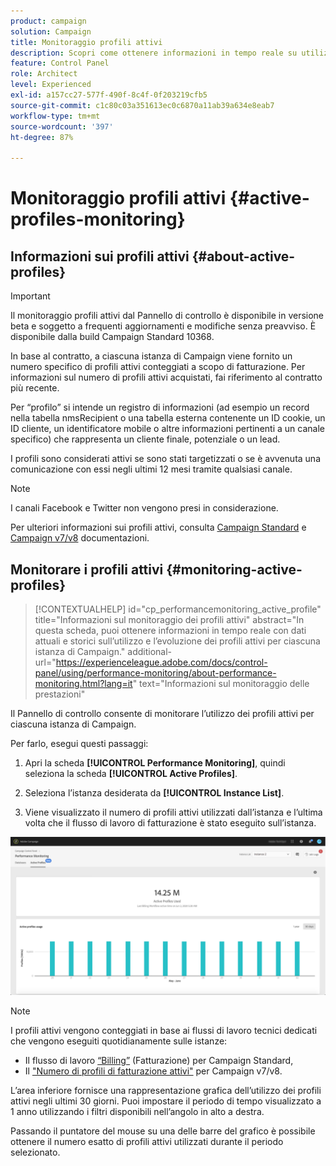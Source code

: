 ```yaml
---
product: campaign
solution: Campaign
title: Monitoraggio profili attivi
description: Scopri come ottenere informazioni in tempo reale su utilizzi ed evoluzioni più recenti e storici dei profili attivi per ciascuna delle istanze di Campaign.
feature: Control Panel
role: Architect
level: Experienced
exl-id: a157cc27-577f-490f-8c4f-0f203219cfb5
source-git-commit: c1c80c03a351613ec0c6870a11ab39a634e8eab7
workflow-type: tm+mt
source-wordcount: '397'
ht-degree: 87%

---
```


# Monitoraggio profili attivi {#active-profiles-monitoring}

## Informazioni sui profili attivi {#about-active-profiles}

>[!IMPORTANT]
>
>Il monitoraggio profili attivi dal Pannello di controllo è disponibile in versione beta e soggetto a frequenti aggiornamenti e modifiche senza preavviso. È disponibile dalla build Campaign Standard 10368.

In base al contratto, a ciascuna istanza di Campaign viene fornito un numero specifico di profili attivi conteggiati a scopo di fatturazione. Per informazioni sul numero di profili attivi acquistati, fai riferimento al contratto più recente.

Per “profilo” si intende un registro di informazioni (ad esempio un record nella tabella nmsRecipient o una tabella esterna contenente un ID cookie, un ID cliente, un identificatore mobile o altre informazioni pertinenti a un canale specifico) che rappresenta un cliente finale, potenziale o un lead.

I profili sono considerati attivi se sono stati targetizzati o se è avvenuta una comunicazione con essi negli ultimi 12 mesi tramite qualsiasi canale.

>[!NOTE]
>
>I canali Facebook e Twitter non vengono presi in considerazione.

Per ulteriori informazioni sui profili attivi, consulta [Campaign Standard](https://experienceleague.adobe.com/docs/campaign-standard/using/profiles-and-audiences/managing-profiles/active-profiles.html) e [Campaign v7/v8](https://experienceleague.adobe.com/docs/campaign-classic/using/getting-started/profile-management/about-profiles.html#active-profiles) documentazioni.

## Monitorare i profili attivi {#monitoring-active-profiles}

>[!CONTEXTUALHELP]
>id="cp_performancemonitoring_active_profile"
>title="Informazioni sul monitoraggio dei profili attivi"
>abstract="In questa scheda, puoi ottenere informazioni in tempo reale con dati attuali e storici sull’utilizzo e l’evoluzione dei profili attivi per ciascuna istanza di Campaign."
>additional-url="https://experienceleague.adobe.com/docs/control-panel/using/performance-monitoring/about-performance-monitoring.html?lang=it" text="Informazioni sul monitoraggio delle prestazioni"

Il Pannello di controllo consente di monitorare l’utilizzo dei profili attivi per ciascuna istanza di Campaign.

Per farlo, esegui questi passaggi:

1. Apri la scheda **[!UICONTROL Performance Monitoring]**, quindi seleziona la scheda **[!UICONTROL Active Profiles]**.

1. Seleziona l’istanza desiderata da **[!UICONTROL Instance List]**.

1. Viene visualizzato il numero di profili attivi utilizzati dall’istanza e l’ultima volta che il flusso di lavoro di fatturazione è stato eseguito sull’istanza.

![](assets/active-profiles-graph.png)

>[!NOTE]
>
>I profili attivi vengono conteggiati in base ai flussi di lavoro tecnici dedicati che vengono eseguiti quotidianamente sulle istanze:
>
>* Il flusso di lavoro [“Billing”](https://experienceleague.adobe.com/docs/campaign-standard/using/administrating/application-settings/technical-workflows.html?lang=it) (Fatturazione) per Campaign Standard,
>* Il [&quot;Numero di profili di fatturazione attivi&quot;](https://experienceleague.adobe.com/docs/campaign-classic/using/automating-with-workflows/advanced-management/about-technical-workflows.html?lang=it) per Campaign v7/v8.

L’area inferiore fornisce una rappresentazione grafica dell’utilizzo dei profili attivi negli ultimi 30 giorni. Puoi impostare il periodo di tempo visualizzato a 1 anno utilizzando i filtri disponibili nell’angolo in alto a destra.

Passando il puntatore del mouse su una delle barre del grafico è possibile ottenere il numero esatto di profili attivi utilizzati durante il periodo selezionato.

